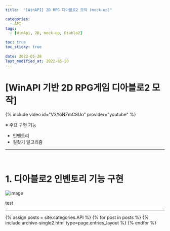 ```yaml
---
title:  "[WinAPI] 2D RPG 디아블로2 모작 (mock-up)"

categories:
  - API
tags:
  - [WinApi, 2D, mock-up, Diablo2]

toc: true
toc_sticky: true
 
date: 2022-05-28
last_modified_at: 2022-05-28
---
```


# [WinAPI 기반 2D RPG게임 디아블로2 모작]

{% include video id="V3YoNZmC8Uo" provider="youtube" %}


※ 주요 구현 기능
- 인벤토리
- 길찾기 알고리즘

---
<br>

# 1. 디아블로2 인벤토리 기능 구현

![image](https://user-images.githubusercontent.com/101621868/170813633-e860be64-ff72-49ca-9043-8e4254f909f9.png)

test

---


{% assign posts = site.categories.API %}
{% for post in posts %} {% include archive-single2.html type=page.entries_layout %} {% endfor %}